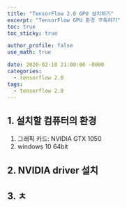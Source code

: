 ```yaml
---
title: "TensorFlow 2.0 GPU 설치하기"
excerpt: "TensorFlow GPU 환경 구축하기"
toc: true
toc_sticky: true

author_profile: false
use_math: true

date: 2020-02-18 21:00:00 -0000
categories: 
  - tensorflow 2.0
tags:
  - tensorflow 2.0
---
```


## 1. 설치할 컴퓨터의 환경

1. 그래픽 카드: NVIDIA GTX 1050
2. windows 10 64bit

## 2. NVIDIA driver 설치

## 3. ㅊ
<!--stackedit_data:
eyJoaXN0b3J5IjpbLTE1MTM0NTMwMDQsLTEyODMwOTc3OSw3Mz
A5OTgxMTZdfQ==
-->